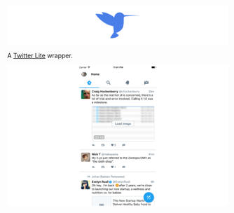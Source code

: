 <div style="center">
  <img src="https://raw.githubusercontent.com/3lvis/Colibri/master/GitHub/cover2.png" />
</div>

A [Twitter Lite](https://blog.twitter.com/2017/introducing-twitter-lite) wrapper.

<div style="center">
  <img src="https://raw.githubusercontent.com/3lvis/Colibri/master/GitHub/app2.png" />
</div>
